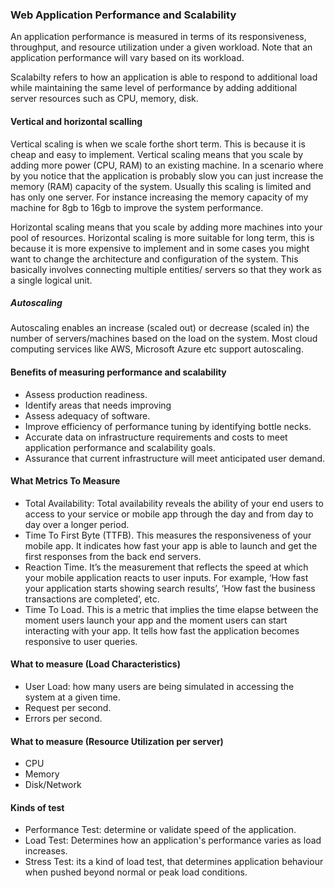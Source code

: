 ### Web Application Performance and Scalability
An application performance is measured in terms of its responsiveness, throughput, and resource utilization under a given workload. Note that an application performance will vary based on its workload.

Scalabilty refers to how an application is able to respond to additional load while maintaining the same level of performance by adding additional server resources such as CPU, memory, disk.

#### Vertical and horizontal scalling

Vertical scaling is when we scale forthe short term. This is because it is cheap and easy to implement. Vertical scaling means that you scale by adding more power (CPU, RAM) to an existing machine. In a scenario where by you notice that the application is probably slow you can just increase the memory (RAM) capacity of the system. Usually this scaling is limited and has only one server. For instance increasing the memory capacity of my machine for 8gb to 16gb to improve the system performance.

Horizontal scaling means that you scale by adding more machines into your pool of resources. Horizontal scaling is more suitable for long term, this is because it is more expensive to implement and in some cases you might want to change the architecture and configuration of the system. This basically involves connecting multiple entities/ servers so that they work as a single logical unit.

##### Autoscaling
Autoscaling enables an increase (scaled out) or decrease (scaled in) the number of servers/machines based on the load on the system. Most cloud computing services like AWS, Microsoft Azure etc support autoscaling. 

#### Benefits of measuring performance and scalability
- Assess production readiness.
- Identify areas that needs improving
- Assess adequacy of software.
- Improve efficiency of performance tuning by identifying bottle necks.
- Accurate data on infrastructure requirements and costs to meet application performance and scalability goals.
- Assurance that current infrastructure will meet anticipated user demand.

#### What Metrics To Measure
- Total Availability: Total availability reveals the ability of your end users to access to your service or mobile app through the day and from day to day over a longer period.
- Time To First Byte (TTFB). This measures the responsiveness of your mobile app. It indicates how fast your app is able to launch and get the first responses from the back end servers.
- Reaction Time. It’s the measurement that reflects the speed at which your mobile application reacts to user inputs. For example, ‘How fast your application starts showing search results’, ‘How fast the business transactions are completed’, etc.
- Time To Load. This is a metric that implies the time elapse between the moment users launch your app and the moment users can start interacting with your app. It tells how fast the application becomes responsive to user queries.

#### What to measure (Load Characteristics)
- User Load: how many users are being simulated in accessing the system at a given time.
- Request per second.
- Errors per second.

#### What to measure (Resource Utilization per server)
- CPU
- Memory
- Disk/Network

#### Kinds of test
- Performance Test: determine or validate speed of the application.
- Load Test: Determines how an application's performance varies as load increases.
- Stress Test: its a kind of load test, that determines application behaviour when pushed beyond normal or peak load conditions.

